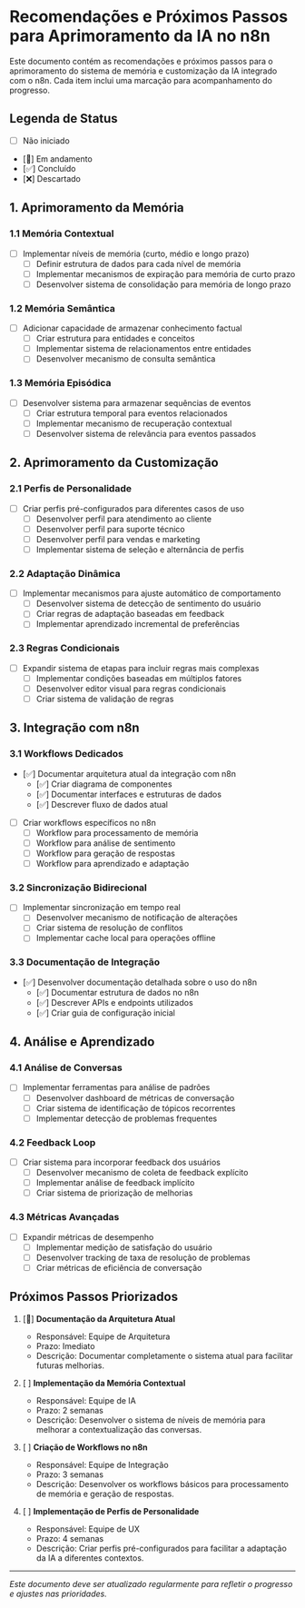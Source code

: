 # Recomendações e Próximos Passos para Aprimoramento da IA no n8n

Este documento contém as recomendações e próximos passos para o aprimoramento do sistema de memória e customização da IA integrado com o n8n. Cada item inclui uma marcação para acompanhamento do progresso.

## Legenda de Status

- [ ] Não iniciado
- [🔄] Em andamento
- [✅] Concluído
- [❌] Descartado

## 1. Aprimoramento da Memória

### 1.1 Memória Contextual

- [ ] Implementar níveis de memória (curto, médio e longo prazo)
  - [ ] Definir estrutura de dados para cada nível de memória
  - [ ] Implementar mecanismos de expiração para memória de curto prazo
  - [ ] Desenvolver sistema de consolidação para memória de longo prazo

### 1.2 Memória Semântica

- [ ] Adicionar capacidade de armazenar conhecimento factual
  - [ ] Criar estrutura para entidades e conceitos
  - [ ] Implementar sistema de relacionamentos entre entidades
  - [ ] Desenvolver mecanismo de consulta semântica

### 1.3 Memória Episódica

- [ ] Desenvolver sistema para armazenar sequências de eventos
  - [ ] Criar estrutura temporal para eventos relacionados
  - [ ] Implementar mecanismo de recuperação contextual
  - [ ] Desenvolver sistema de relevância para eventos passados

## 2. Aprimoramento da Customização

### 2.1 Perfis de Personalidade

- [ ] Criar perfis pré-configurados para diferentes casos de uso
  - [ ] Desenvolver perfil para atendimento ao cliente
  - [ ] Desenvolver perfil para suporte técnico
  - [ ] Desenvolver perfil para vendas e marketing
  - [ ] Implementar sistema de seleção e alternância de perfis

### 2.2 Adaptação Dinâmica

- [ ] Implementar mecanismos para ajuste automático de comportamento
  - [ ] Desenvolver sistema de detecção de sentimento do usuário
  - [ ] Criar regras de adaptação baseadas em feedback
  - [ ] Implementar aprendizado incremental de preferências

### 2.3 Regras Condicionais

- [ ] Expandir sistema de etapas para incluir regras mais complexas
  - [ ] Implementar condições baseadas em múltiplos fatores
  - [ ] Desenvolver editor visual para regras condicionais
  - [ ] Criar sistema de validação de regras

## 3. Integração com n8n

### 3.1 Workflows Dedicados

- [✅] Documentar arquitetura atual da integração com n8n
  - [✅] Criar diagrama de componentes
  - [✅] Documentar interfaces e estruturas de dados
  - [✅] Descrever fluxo de dados atual

- [ ] Criar workflows específicos no n8n
  - [ ] Workflow para processamento de memória
  - [ ] Workflow para análise de sentimento
  - [ ] Workflow para geração de respostas
  - [ ] Workflow para aprendizado e adaptação

### 3.2 Sincronização Bidirecional

- [ ] Implementar sincronização em tempo real
  - [ ] Desenvolver mecanismo de notificação de alterações
  - [ ] Criar sistema de resolução de conflitos
  - [ ] Implementar cache local para operações offline

### 3.3 Documentação de Integração

- [✅] Desenvolver documentação detalhada sobre o uso do n8n
  - [✅] Documentar estrutura de dados no n8n
  - [✅] Descrever APIs e endpoints utilizados
  - [✅] Criar guia de configuração inicial

## 4. Análise e Aprendizado

### 4.1 Análise de Conversas

- [ ] Implementar ferramentas para análise de padrões
  - [ ] Desenvolver dashboard de métricas de conversação
  - [ ] Criar sistema de identificação de tópicos recorrentes
  - [ ] Implementar detecção de problemas frequentes

### 4.2 Feedback Loop

- [ ] Criar sistema para incorporar feedback dos usuários
  - [ ] Desenvolver mecanismo de coleta de feedback explícito
  - [ ] Implementar análise de feedback implícito
  - [ ] Criar sistema de priorização de melhorias

### 4.3 Métricas Avançadas

- [ ] Expandir métricas de desempenho
  - [ ] Implementar medição de satisfação do usuário
  - [ ] Desenvolver tracking de taxa de resolução de problemas
  - [ ] Criar métricas de eficiência de conversação

## Próximos Passos Priorizados

1. [🔄] **Documentação da Arquitetura Atual**
   - Responsável: Equipe de Arquitetura
   - Prazo: Imediato
   - Descrição: Documentar completamente o sistema atual para facilitar futuras melhorias.

2. [ ] **Implementação da Memória Contextual**
   - Responsável: Equipe de IA
   - Prazo: 2 semanas
   - Descrição: Desenvolver o sistema de níveis de memória para melhorar a contextualização das conversas.

3. [ ] **Criação de Workflows no n8n**
   - Responsável: Equipe de Integração
   - Prazo: 3 semanas
   - Descrição: Desenvolver os workflows básicos para processamento de memória e geração de respostas.

4. [ ] **Implementação de Perfis de Personalidade**
   - Responsável: Equipe de UX
   - Prazo: 4 semanas
   - Descrição: Criar perfis pré-configurados para facilitar a adaptação da IA a diferentes contextos.

---

*Este documento deve ser atualizado regularmente para refletir o progresso e ajustes nas prioridades.*